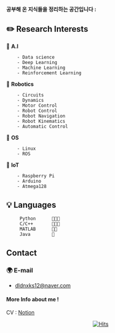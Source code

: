 
#### 공부해 온 지식들을 정리하는 공간입니다 :

## **✏️ Research Interests**
  
🔹 **A.I**

        - Data science
        - Deep Learning
        - Machine Learning
        - Reinforcement Learning
        
🔹 **Robotics**        
        
        - Circuits
        - Dynamics
        - Motor Control
        - Robot Control         
        - Robot Navigation
        - Robot Kinematics
        - Automatic Control       
       
🔹 **OS**

        - Linux
        - ROS
        
🔹 **IoT**

        - Raspberry Pi
        - Arduino
        - Atmega128
       
        

## 💡 Languages

         Python      🍑🍑🍑
         C/C++       🍑🍑🍑
         MATLAB      🍑🍑
         Java        🍑

## Contact

### 🌍 E-mail

- dldnxks12@naver.com

#### More Info about me !

CV : [Notion](https://www.notion.so/24972913/Lee-Jong-Soo-9fc0f3e345104d69a49006082b8af375)


<div align="center">
        
[![Hits](https://hits.seeyoufarm.com/api/count/incr/badge.svg?url=https%3A%2F%2Fgithub.com%2Fdldnxks12%2Fhit-counter&count_bg=%23E783DA&title_bg=%23070707&icon=icq.svg&icon_color=%23EDE0E8&title=hits&edge_flat=false)](https://hits.seeyoufarm.com)  
        
</div>

